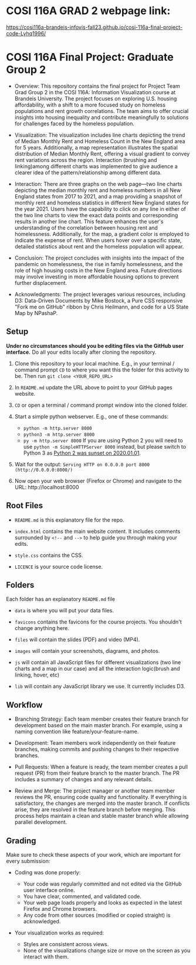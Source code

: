 # COSI 116A GRAD 2 webpage link:
https://cosi116a-brandeis-infovis-fall23.github.io/cosi-116a-final-project-code-Lyhq1996/

# COSI 116A Final Project: Graduate Group 2

- Overview:
This repository contains the final project for Project Team Grad Group 2 in the COSI 116A: Information Visualization course at Brandeis University. The project focuses on exploring U.S. housing affordability, with a shift to a more focused study on homeless populations and rent growth correlations. The team aims to offer crucial insights into housing inequality and contribute meaningfully to solutions for challenges faced by the homeless population.

- Visualization:
The visualization includes line charts depicting the trend of Median Monthly Rent and Homeless Count in the New England area for 5 years. Additionally, a map representation illustrates the spatial distribution of Median Monthly Rent, offering a visual gradient to convey rent variations across the region. Interaction (brushing and linking)among different charts was implemented to give audience a clearer idea of the pattern/relationship among different data.

- Interaction:
There are three graphs on the web page—two line charts depicting the median monthly rent and homeless numbers in all New England states from 2017 to 2021, and a map providing a snapshot of monthly rent and homeless statistics in different New England states for the year 2021. Users have the capability to click on any line in either of the two line charts to view the exact data points and corresponding results in another line chart. This feature enhances the user's understanding of the correlation between housing rent and homelessness. Additionally, for the map, a gradient color is employed to indicate the expense of rent. When users hover over a specific state, detailed statistics about rent and the homeless population will appear.

- Conclusion:
The project concludes with insights into the impact of the pandemic on homelessness, the rise in family homelessness, and the role of high housing costs in the New England area. Future directions may involve investing in more affordable housing options to prevent further displacement.

- Acknowledgments:
The project leverages various resources, including D3: Data-Driven Documents by Mike Bostock, a Pure CSS responsive "Fork me on GitHub" ribbon by Chris Heilmann, and code for a US State Map by NPashaP.
## Setup

**Under no circumstances should you be editing files via the GitHub user interface.** Do all your edits locally after cloning the repository.

1. Clone this repository to your local machine. E.g., in your terminal / command prompt `CD` to where you want this the folder for this activity to be. Then run `git clone <YOUR_REPO_URL>`

1. In `README.md` update the URL above to point to your GitHub pages website.

1. `CD` or open a terminal / command prompt window into the cloned folder.

1. Start a simple python webserver. E.g., one of these commands:
    * `python -m http.server 8000`
    * `python3 -m http.server 8000`
    * `py -m http.server 8000`
    If you are using Python 2 you will need to use `python -m SimpleHTTPServer 8000` instead, but please switch to Python 3 as [Python 2 was sunset on 2020.01.01](https://www.python.org/doc/sunset-python-2/).

1. Wait for the output: `Serving HTTP on 0.0.0.0 port 8000 (http://0.0.0.0:8000/)`

1. Now open your web browser (Firefox or Chrome) and navigate to the URL: http://localhost:8000

## Root Files
* `README.md` is this explanatory file for the repo.

* `index.html` contains the main website content. It includes comments surrounded by `<!--` and `-->` to help guide you through making your edits.

* `style.css` contains the CSS.

* `LICENCE` is your source code license.

## Folders
Each folder has an explanatory `README.md` file

* `data` is where you will put your data files.

* `favicons` contains the favicons for the course projects. You shouldn't change anything here.

* `files` will contain the slides (PDF) and video (MP4).

* `images` will contain your screenshots, diagrams, and photos.

* `js` will contain all JavaScript files for different visualizations (two line charts and a map in our case) and all the interaction logic(brush and linking, hover, etc)
  
* `lib` will contain any JavaScript library we use. It currently includes D3.

## Workflow

- Branching Strategy: Each team member creates their feature branch for development based on the main master branch. For example, using a naming convention like feature/your-feature-name.

- Development: Team members work independently on their feature branches, making commits and pushing changes to their respective branches.

- Pull Requests: When a feature is ready, the team member creates a pull request (PR) from their feature branch to the master branch. The PR includes a summary of changes and any relevant details.

- Review and Merge: The project manager or another team member reviews the PR, ensuring code quality and functionality. If everything is satisfactory, the changes are merged into the master branch. If conflicts arise, they are resolved in the feature branch before merging. This process helps maintain a clean and stable master branch while allowing parallel development.

## Grading

Make sure to check these aspects of your work, which are important for every submission:

* Coding was done properly:
    * Your code was regularly committed and not edited via the GitHub user interface online.
    * You have clear, commented, and validated code.
    * Your web page loads properly and looks as expected in the latest Firefox and Chrome browsers.
    * Any code from other sources (modified or copied straight) is acknowledged.

* Your visualization works as required:
    * Styles are consistent across views.
    * None of the visualizations change size or move on the screen as you interact with them.
    
